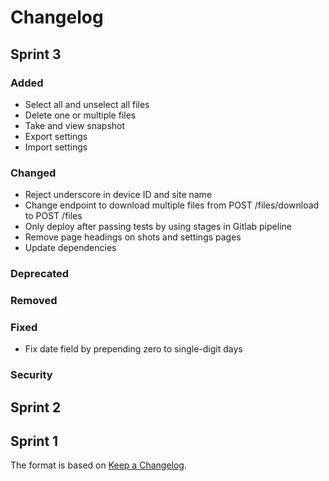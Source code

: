 # Changelog

## Sprint 3

### Added

- Select all and unselect all files
- Delete one or multiple files
- Take and view snapshot
- Export settings
- Import settings

### Changed

- Reject underscore in device ID and site name
- Change endpoint to download multiple files from POST /files/download to POST /files
- Only deploy after passing tests by using stages in Gitlab pipeline
- Remove page headings on shots and settings pages
- Update dependencies

### Deprecated

### Removed

### Fixed

- Fix date field by prepending zero to single-digit days

### Security

## Sprint 2

## Sprint 1

The format is based on [Keep a Changelog](https://keepachangelog.com/).
